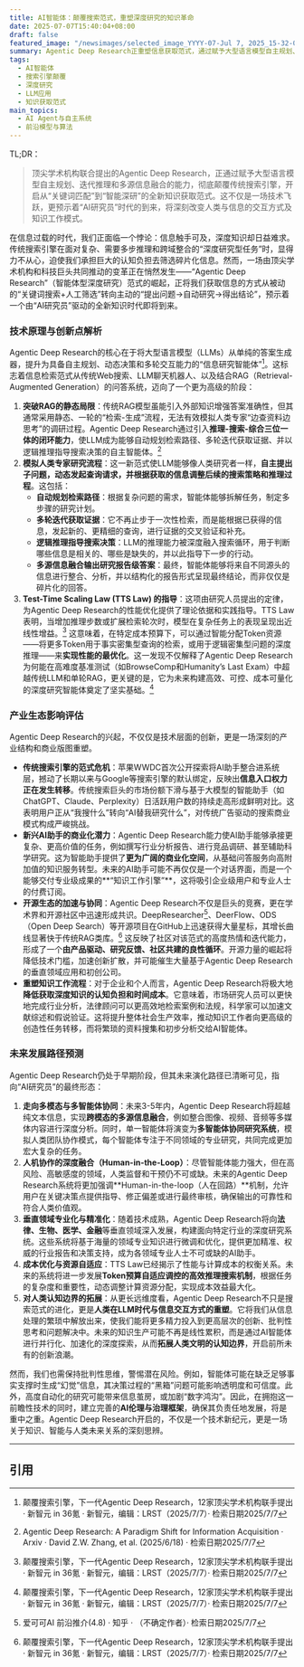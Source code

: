 ```yaml
---
title: AI智能体：颠覆搜索范式，重塑深度研究的知识革命
date: 2025-07-07T15:40:04+08:00
draft: false
featured_image: "/newsimages/selected_image_YYYY-07-Jul 7, 2025_15-32-00-855.jpg"
summary: Agentic Deep Research正重塑信息获取范式，通过赋予大型语言模型自主规划、深度推理和多源信息融合能力，将知识获取从传统关键词搜索推向智能深研。这一突破不仅挑战了现有搜索引擎的商业格局，更在开源社区引发热潮，预示着一个由AI智能体驱动的“AI研究员”时代即将到来，深刻改变人类与信息的交互方式及知识工作模式。
tags: 
  - AI智能体
  - 搜索引擎颠覆
  - 深度研究
  - LLM应用
  - 知识获取范式
main_topics: 
  - AI Agent与自主系统
  - 前沿模型与算法
---
```


TL;DR：
>顶尖学术机构联合提出的Agentic Deep Research，正通过赋予大型语言模型自主规划、迭代推理和多源信息融合的能力，彻底颠覆传统搜索引擎，开启从“关键词匹配”到“智能深研”的全新知识获取范式。这不仅是一场技术飞跃，更预示着“AI研究员”时代的到来，将深刻改变人类与信息的交互方式及知识工作模式。

在信息过载的时代，我们正面临一个悖论：信息触手可及，深度知识却日益难求。传统搜索引擎在面对复杂、需要多步推理和跨域整合的“深度研究型任务”时，显得力不从心，迫使我们承担巨大的认知负担去筛选碎片化信息。然而，一场由顶尖学术机构和科技巨头共同推动的变革正在悄然发生——“Agentic Deep Research”（智能体型深度研究）范式的崛起，正将我们获取信息的方式从被动的“关键词搜索+人工筛选”转向主动的“提出问题→自动研究→得出结论”，预示着一个由“AI研究员”驱动的全新知识时代即将到来。

### 技术原理与创新点解析

Agentic Deep Research的核心在于将大型语言模型（LLMs）从单纯的答案生成器，提升为具备自主规划、动态决策和多轮交互能力的“信息研究智能体”[^1]。这标志着信息检索范式从传统Web搜索、LLM聊天机器人、以及结合RAG（Retrieval-Augmented Generation）的问答系统，迈向了一个更为高级的阶段：

1.  **突破RAG的静态局限**：传统RAG模型虽能引入外部知识增强答案准确性，但其通常采用静态、一轮的“检索-生成”流程，无法有效模拟人类专家“边查资料边思考”的调研过程。Agentic Deep Research通过引入**推理-搜索-综合三位一体的闭环能力**，使LLM成为能够自动规划检索路径、多轮迭代获取证据、并以逻辑推理指导搜索决策的自主智能体。[^2]
2.  **模拟人类专家研究流程**：这一新范式使LLM能够像人类研究者一样，**自主提出子问题，动态发起查询请求，并根据获取的信息调整后续的搜索策略和推理过程**。这包括：
    *   **自动规划检索路径**：根据复杂问题的需求，智能体能够拆解任务，制定多步骤的研究计划。
    *   **多轮迭代获取证据**：它不再止步于一次性检索，而是能根据已获得的信息，发起新的、更精细的查询，进行证据的交叉验证和补充。
    *   **逻辑推理指导搜索决策**：LLM的推理能力被深度融入搜索循环，用于判断哪些信息是相关的、哪些是缺失的，并以此指导下一步的行动。
    *   **多源信息融合输出研究报告级答案**：最终，智能体能够将来自不同源头的信息进行整合、分析，并以结构化的报告形式呈现最终结论，而非仅仅是碎片化的回答。
3.  **Test-Time Scaling Law (TTS Law) 的指导**：这项由研究人员提出的定律，为Agentic Deep Research的性能优化提供了理论依据和实践指导。TTS Law表明，当增加推理步数或扩展检索轮次时，模型在复杂任务上的表现呈现出近线性增益。[^1] 这意味着，在特定成本预算下，可以通过智能分配Token资源——将更多Token用于事实密集型查询的检索，或用于逻辑密集型问题的深度推理——来**实现性能的最优化**。这一发现不仅解释了Agentic Deep Research为何能在高难度基准测试（如BrowseComp和Humanity’s Last Exam）中超越传统LLM和单轮RAG，更关键的是，它为未来构建高效、可控、成本可量化的深度研究智能体奠定了坚实基础。[^1]

### 产业生态影响评估

Agentic Deep Research的兴起，不仅仅是技术层面的创新，更是一场深刻的产业结构和商业版图重塑。

*   **传统搜索引擎的范式危机**：苹果WWDC首次公开探索将AI助手整合进系统层，撼动了长期以来与Google等搜索引擎的默认绑定，反映出**信息入口权力正在发生转移**。传统搜索巨头的市场份额下滑与基于大模型的智能助手（如ChatGPT、Claude、Perplexity）日活跃用户数的持续走高形成鲜明对比。这表明用户正从“我搜什么”转向“AI替我研究什么”，对传统广告驱动的搜索商业模式构成严峻挑战。
*   **新兴AI助手的商业化潜力**：Agentic Deep Research能力使AI助手能够承接更复杂、更高价值的任务，例如撰写行业分析报告、进行竞品调研、甚至辅助科学研究。这为智能助手提供了**更为广阔的商业化空间**，从基础问答服务向高附加值的知识服务转型。未来的AI助手可能不再仅仅是一个对话界面，而是一个能够交付专业级成果的**“知识工作引擎”**，这将吸引企业级用户和专业人士的付费订阅。
*   **开源生态的加速与协同**：Agentic Deep Research不仅是巨头的竞赛，更在学术界和开源社区中迅速形成共识。DeepResearcher[^6]、DeerFlow、ODS（Open Deep Search）等开源项目在GitHub上迅速获得大量星标，其增长曲线显著快于传统RAG类库。[^1] 这反映了社区对该范式的高度热情和迭代能力，形成了一个**由产品驱动、研究反馈、社区共建的良性循环**。开源力量的崛起将降低技术门槛，加速创新扩散，并可能催生大量基于Agentic Deep Research的垂直领域应用和初创公司。
*   **重塑知识工作流程**：对于企业和个人而言，Agentic Deep Research将极大地**降低获取深度知识的认知负担和时间成本**。它意味着，市场研究人员可以更快地完成行业分析，法律顾问可以更高效地检索案例和法规，科学家可以加速文献综述和假说验证。这将提升整体社会生产效率，推动知识工作者向更高级的创造性任务转移，而将繁琐的资料搜集和初步分析交给AI智能体。

### 未来发展路径预测

Agentic Deep Research仍处于早期阶段，但其未来演化路径已清晰可见，指向“AI研究员”的最终形态：

1.  **走向多模态与多智能体协同**：未来3-5年内，Agentic Deep Research将超越纯文本信息，实现**跨模态的多源信息融合**，例如整合图像、视频、音频等多媒体内容进行深度分析。同时，单一智能体将演变为**多智能体协同研究系统**，模拟人类团队协作模式，每个智能体专注于不同领域的专业研究，共同完成更加宏大复杂的任务。
2.  **人机协作的深度融合（Human-in-the-Loop）**：尽管智能体能力强大，但在高风险、高敏感度的领域，人类监督和干预仍不可或缺。未来的Agentic Deep Research系统将更加强调**Human-in-the-loop（人在回路）**机制，允许用户在关键决策点提供指导、修正偏差或进行最终审核，确保输出的可靠性和符合人类价值观。
3.  **垂直领域专业化与精准化**：随着技术成熟，Agentic Deep Research将向**法律、生物、医学、金融**等垂直领域深入发展，构建面向特定行业的深度研究系统。这些系统将基于海量的领域专业知识进行微调和优化，提供更加精准、权威的行业报告和决策支持，成为各领域专业人士不可或缺的AI助手。
4.  **成本优化与资源自适应**：TTS Law已经揭示了性能与计算成本的权衡关系。未来的系统将进一步发展**Token预算自适应调控的高效推理搜索机制**，根据任务的复杂度和重要性，动态调整计算资源分配，实现成本效益最大化。
5.  **对人类认知边界的拓展**：从更长远维度看，Agentic Deep Research不只是搜索范式的进化，更是**人类在LLM时代与信息交互方式的重塑**。它将我们从信息处理的繁琐中解放出来，使我们能将更多精力投入到更高层次的创新、批判性思考和问题解决中。未来的知识生产可能不再是线性累积，而是通过AI智能体进行并行化、加速化的深度探索，从而**拓展人类文明的认知边界**，开启前所未有的创新浪潮。

然而，我们也需保持批判性思维，警惕潜在风险。例如，智能体可能在缺乏足够事实支撑时生成“幻觉”信息，其决策过程的“黑箱”问题可能影响透明度和可信度。此外，高度自动化的研究可能带来信息茧房，或加剧“数字鸿沟”。因此，在拥抱这一前瞻性技术的同时，建立完善的**AI伦理与治理框架**，确保其负责任地发展，将是重中之重。Agentic Deep Research开启的，不仅是一个技术新纪元，更是一场关于知识、智能与人类未来关系的深刻思辨。

---
## 引用
[^1]: 颠覆搜索引擎，下一代Agentic Deep Research，12家顶尖学术机构联手提出 · 新智元 in 36氪 · 新智元，编辑：LRST（2025/7/7）· 检索日期2025/7/7
[^2]: Agentic Deep Research: A Paradigm Shift for Information Acquisition · Arxiv · David Z.W. Zhang, et al. (2025/6/18) · 检索日期2025/7/7
[^3]: Awesome-Deep-Research · GitHub · DavidZWZ · 检索日期2025/7/7
[^4]: 颠覆搜索引擎，下一代Agentic Deep Research！12家顶尖学术机构... · 网易号 · （2025/7/7）· 检索日期2025/7/7
[^5]: 四万字深度求索｜泛聊一下强化学习(RL)下的深度推理(DR)对真实... · 知乎 · 陈章鱼（不确定作者）· 检索日期2025/7/7
[^6]: 爱可可AI 前沿推介(4.8) · 知乎 · （不确定作者）· 检索日期2025/7/7
